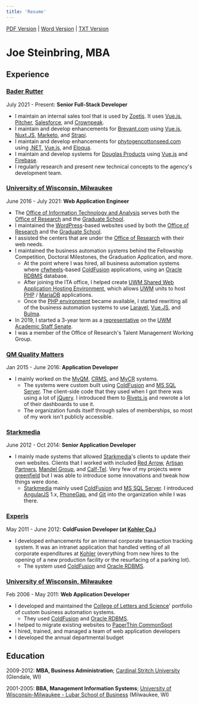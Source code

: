 ```yaml
---
title: 'Resume'
---
```

[PDF Version](Resume.pdf) | [Word Version](Resume.docx) | [TXT Version](Resume.txt)

# Joe Steinbring, MBA

## Experience

### [Bader Rutter](https://baderrutter.com/)

July 2021 - Present:   **Senior Full-Stack Developer**

* I maintain an internal sales tool that is used by [Zoetis](https://www.zoetis.com/).  It uses [Vue.js](https://vuejs.org/), [Pitcher](https://www.pitcher.com/), [Salesforce](https://www.salesforce.com/), and [Crownpeak](https://www.crownpeak.com/).
* I maintain and develop enhancements for [Brevant.com](https://brevant.com/) using [Vue.js](https://vuejs.org/), [Nuxt.JS](https://nuxtjs.org/), [Marketo](https://www.marketo.com/), and [Strapi](https://strapi.io/).
* I maintain and develop enhancements for [phytogencottonseed.com](https://phytogencottonseed.com/) using [.NET](https://dotnet.microsoft.com/en-us/), [Vue.js](https://vuejs.org/), and [Eloqua](https://www.oracle.com/cx/marketing/automation/).
* I maintain and develop systems for [Douglas Products](https://douglasproducts.com/) using [Vue.js](https://vuejs.org/) and [Firebase](https://firebase.google.com/).
* I regularly research and present new technical concepts to the agency's development team.


### [University of Wisconsin, Milwaukee](https://uwm.edu/)

June 2016 - July 2021:   **Web Application Engineer**

* The [Office of Information Technology and Analysis](https://uwm.edu/graduateschool/ita/) serves both the [Office of Research](https://uwm.edu/officeofresearch/) and the [Graduate School](https://uwm.edu/graduateschool/).
* I maintained the [WordPress](https://wordpress.org)-based websites used by both the [Office of Research](https://uwm.edu/officeofresearch/) and the [Graduate School](https://uwm.edu/graduateschool/).
* I assisted the centers that are under the [Office of Research](https://uwm.edu/officeofresearch/) with their web needs.
* I maintained the business automation systems behind the Fellowship Competition, Doctoral Milestones, the Graduation Application, and more.
	* At the point where I was hired, all business automation systems where [cfwheels](https://cfwheels.org/)-based [ColdFusion](https://blog.jws.app/tag/coldfusion/) applications, using an [Oracle RDBMS](https://en.wikipedia.org/wiki/Oracle_Database) database.
	* After joining the ITA office, I helped create [UWM Shared Web Application Hosting Environment](https://uwm.edu/swapp/), which allows [UWM](https://uwm.edu/) units to host [PHP](https://blog.jws.app/tag/php/) / [MariaDB](https://mariadb.com/) applications.
	* Once the [PHP environment](https://uwm.edu/swapp/purpose/) became available, I started rewriting all of the business automation systems to use [Laravel](https://laravel.com/), [Vue.JS](https://blog.jws.app/tag/vue-js/), and [Bulma](https://blog.jws.app/tag/bulma/).
* In 2019, I started a 3-year term as a [representative](https://uwm.edu/secu/wp-content/uploads/sites/122/2019/10/ASSenateRoster.pdf) on the [UWM](https://uwm.edu) [Academic Staff Senate](https://uwm.edu/secu/as/senate/).
* I was a member of the Office of Research's Talent Management Working Group.


### [QM Quality Matters](https://www.qualitymatters.org/)

Jan 2015 - June 2016:   **Application Developer**

* I mainly worked on the [MyQM](https://www.qmprogram.org/myqm/), [CRMS](https://www.qualitymatters.org/qm-membership/faqs/course-review-management-system), and [MyCR](https://www.qmprogram.org/mycr/) systems.
	* The systems were custom built using [ColdFusion](https://blog.jws.app/tag/coldfusion/) and [MS SQL Server](https://www.microsoft.com/en-us/sql-server/default.aspx). The client-side code that they used when I got there was using a lot of [jQuery](https://jquery.com/).  I introduced them to [Rivets.js](https://blog.jws.app/tag/rivets-js/) and rewrote a lot of their dashboards to use it.
	* The organization funds itself through sales of memberships, so most of my work isn't publicly accessible.

### [Starkmedia](https://www.starkmedia.com/)

June 2012 - Oct 2014:   **Senior Application Developer**

* I mainly made systems that allowed [Starkmedia](https://www.starkmedia.com/)'s clients to update their own websites.  Clients that I worked with included [Red Arrow](https://www.redarrowusa.com/), [Artisan Partners](https://www.artisanpartners.com/), [Mandel Group](https://mandelgroup.com/), and [Calf-Tel](https://www.calftel.com/en).  Very few of my projects were [greenfield](https://en.wikipedia.org/wiki/Greenfield_project) but I was able to introduce some innovations and tweak how things were done.
	* [Starkmedia](https://www.starkmedia.com/) mainly used [ColdFusion](https://coldfusion.adobe.com/) and [MS SQL Server](https://www.microsoft.com/en-us/sql-server/default.aspx).  I introduced [AngularJS](https://angularjs.org/) 1.x, [PhoneGap](https://blog.jws.app/tag/phonegap/), and [Git](https://git-scm.com/) into the organization while I was there.

### [Experis](http://www.experis.com/)

May 2011 - June 2012:   **ColdFusion Developer (at [Kohler Co.](http://www.kohlercompany.com/))**

* I developed enhancements for an internal corporate transaction tracking system.  It was an intranet application that handled vetting of all corporate expenditures at [Kohler](http://www.kohlercompany.com/) (everything from new hires to the opening of a new production facility or the resurfacing of a parking lot).
	* The system used [ColdFusion](https://coldfusion.adobe.com/) and [Oracle RDBMS](https://en.wikipedia.org/wiki/Oracle_Database).

### [University of Wisconsin, Milwaukee](https://uwm.edu/)

Feb 2006 - May 2011:   **Web Application Developer**

* I developed and maintained the [College of Letters and Science](https://uwm.edu/letters-science/)' portfolio of custom business automation systems.
	* They used [ColdFusion](https://coldfusion.adobe.com/) and [Oracle RDBMS](https://en.wikipedia.org/wiki/Oracle_Database).
* I helped to migrate existing websites to [PaperThin CommonSpot](https://www.paperthin.com/products/commonspot-cms.cfm)
* I hired, trained, and managed a team of web application developers
* I developed the annual departmental budget

## Education

2009-2012:   **MBA, Business Administration**; [Cardinal Stritch University](https://www.stritch.edu/academics/programs/badgm) (Glendale, WI)

2001-2005:   **BBA, Management Information Systems**; [University of Wisconsin-Milwaukee - Lubar School of Business](https://uwm.edu/business/) (Milwaukee, WI)
